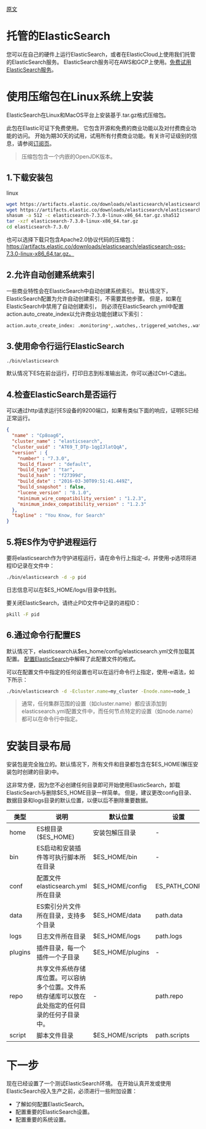 [原文](https://www.elastic.co/guide/en/elasticsearch/reference/current/install-elasticsearch.html)

# 托管的ElasticSearch
您可以在自己的硬件上运行ElasticSearch，或者在ElasticCloud上使用我们托管的ElasticSearch服务。
ElasticSearch服务可在AWS和GCP上使用。[免费试用ElasticSearch服务](https://www.elastic.co/cloud/elasticsearch-service/signup)。

# 使用压缩包在Linux系统上安装

ElasticSearch在Linux和MacOS平台上安装基于.tar.gz格式压缩包。

此包在Elastic可证下免费使用。
它包含开源和免费的商业功能以及对付费商业功能的访问。
开始为期30天的试用，试用所有付费商业功能。有关许可证级别的信息，请参阅[订阅页](https://www.elastic.co/subscriptions)。

> 压缩包包含一个内嵌的OpenJDK版本。

## 1.下载安装包

linux
```bash
wget https://artifacts.elastic.co/downloads/elasticsearch/elasticsearch-7.3.0-linux-x86_64.tar.gz
wget https://artifacts.elastic.co/downloads/elasticsearch/elasticsearch-7.3.0-linux-x86_64.tar.gz.sha512
shasum -a 512 -c elasticsearch-7.3.0-linux-x86_64.tar.gz.sha512 
tar -xzf elasticsearch-7.3.0-linux-x86_64.tar.gz
cd elasticsearch-7.3.0/ 
```
也可以选择下载只包含Apache2.0协议代码的压缩包：https://artifacts.elastic.co/downloads/elasticsearch/elasticsearch-oss-7.3.0-linux-x86_64.tar.gz。

## 2.允许自动创建系统索引

一些商业特性会在ElasticSearch中自动创建系统索引。
默认情况下，ElasticSearch配置为允许自动创建索引，不需要其他步骤。
但是，如果在ElasticSearch中禁用了自动创建索引，
则必须在ElasticSearch.yml中配置action.auto_create_index以允许商业功能创建以下索引：
```bash
action.auto_create_index: .monitoring*,.watches,.triggered_watches,.watcher-history*,.ml*
```

## 3.使用命令行运行ElasticSearch
```bash
./bin/elasticsearch
```

默认情况下ES在前台运行，打印日志到标准输出流，你可以通过Ctrl-C退出。

## 4.检查ElasticSearch是否运行
可以通过http请求运行ES设备的9200端口，如果有类似下面的响应，证明ES已经正常运行。
```json
{
  "name" : "Cp8oag6",
  "cluster_name" : "elasticsearch",
  "cluster_uuid" : "AT69_T_DTp-1qgIJlatQqA",
  "version" : {
    "number" : "7.3.0",
    "build_flavor" : "default",
    "build_type" : "tar",
    "build_hash" : "f27399d",
    "build_date" : "2016-03-30T09:51:41.449Z",
    "build_snapshot" : false,
    "lucene_version" : "8.1.0",
    "minimum_wire_compatibility_version" : "1.2.3",
    "minimum_index_compatibility_version" : "1.2.3"
  },
  "tagline" : "You Know, for Search"
}
```

## 5.将ES作为守护进程运行

要将elasticsearch作为守护进程运行，请在命令行上指定-d，并使用-p选项将进程ID记录在文件中： 
```bash
./bin/elasticsearch -d -p pid
```
日志信息可以在$ES_HOME/logs/目录中找到。

要关闭ElasticSearch，请终止PID文件中记录的进程ID：
```bash
pkill -F pid
```

## 6.通过命令行配置ES


默认情况下，elasticsearch从$es_home/config/elasticsearch.yml文件加载其配置。
[配置ElasticSearch](es7.3/3-2-config)中解释了此配置文件的格式。 


可以在配置文件中指定的任何设置也可以在运行命令行上指定，使用-e语法，如下所示： 
```bash
./bin/elasticsearch -d -Ecluster.name=my_cluster -Enode.name=node_1
```

> 通常，任何集群范围的设置（如cluster.name）都应该添加到elasticsearch.yml配置文件中，而任何节点特定的设置（如node.name）都可以在命令行中指定。

# 安装目录布局

安装包是完全独立的。默认情况下，所有文件和目录都包含在$ES_HOME(解压安装包时创建的目录)中。
 
这非常方便，因为您不必创建任何目录即可开始使用ElasticSearch，卸载ElasticSearch与删除$ES_HOME目录一样简单。
但是，建议更改config目录、数据目录和logs目录的默认位置，以便以后不删除重要数据。

类型 | 说明 | 默认位置 | 设置
-|-|-|-
home | ES根目录($ES_HOME) | 安装包解压目录 | -
bin | ES启动和安装插件等可执行脚本所在目录 | $ES_HOME/bin | -
conf | 配置文件elasticsearch.yml所在目录 | $ES_HOME/config | ES_PATH_CONF
data | ES索引分片文件所在目录，支持多个目录 | $ES_HOME/data | path.data
logs | 日志文件所在目录 | $ES_HOME/logs | path.logs
plugins | 插件目录，每一个插件一个子目录 | $ES_HOME/plugins | -
repo | 共享文件系统存储库位置。可以容纳多个位置。文件系统存储库可以放在此处指定的任何目录的任何子目录中。 | - | path.repo
script | 脚本文件目录 | $ES_HOME/scripts | path.scripts

# 下一步
现在已经设置了一个测试ElasticSearch环境。
在开始认真开发或使用ElasticSearch投入生产之前，必须进行一些附加设置：

* 了解如何配置ElasticSearch。
* 配置重要的ElasticSearch设置。
* 配置重要的系统设置。